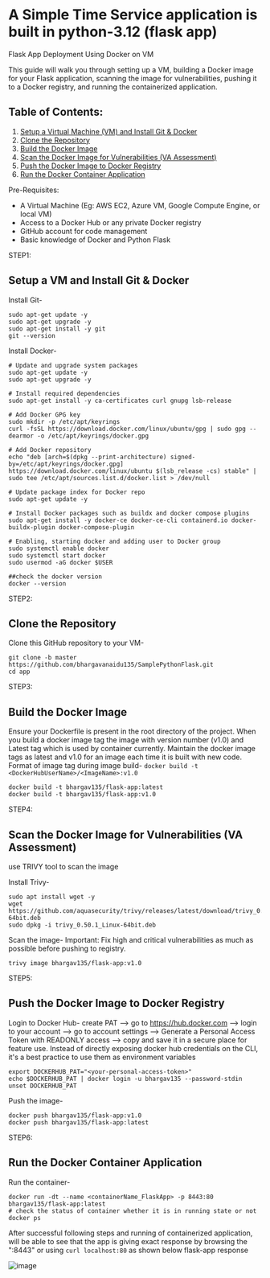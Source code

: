 # A Simple Time Service application is built in python-3.12 (flask app)

Flask App Deployment Using Docker on VM

This guide will walk you through setting up a VM, building a Docker image for your Flask application, scanning the image for vulnerabilities, pushing it to a Docker registry, and running the containerized application.

## Table of Contents:

1. [Setup a Virtual Machine (VM) and Install Git & Docker](#setup-a-VM-and-install-git--docker)
2. [Clone the Repository](#clone-the-repository)
3. [Build the Docker Image](#build-the-docker-image)
4. [Scan the Docker Image for Vulnerabilities (VA Assessment)](#scan-the-docker-image-for-vulnerabilities-va-assessment)
5. [Push the Docker Image to Docker Registry](#push-the-docker-image-to-docker-registry)
6. [Run the Docker Container Application](#run-the-docker-container-application)

Pre-Requisites:

- A Virtual Machine (Eg: AWS EC2, Azure VM, Google Compute Engine, or local VM)
- Access to a Docker Hub or any private Docker registry
- GitHub account for code management
- Basic knowledge of Docker and Python Flask

STEP1:
## Setup a VM and Install Git & Docker

Install Git-
```
sudo apt-get update -y
sudo apt-get upgrade -y
sudo apt-get install -y git
git --version
```

Install Docker-

```
# Update and upgrade system packages
sudo apt-get update -y
sudo apt-get upgrade -y

# Install required dependencies
sudo apt-get install -y ca-certificates curl gnupg lsb-release

# Add Docker GPG key
sudo mkdir -p /etc/apt/keyrings
curl -fsSL https://download.docker.com/linux/ubuntu/gpg | sudo gpg --dearmor -o /etc/apt/keyrings/docker.gpg

# Add Docker repository
echo "deb [arch=$(dpkg --print-architecture) signed-by=/etc/apt/keyrings/docker.gpg] https://download.docker.com/linux/ubuntu $(lsb_release -cs) stable" | sudo tee /etc/apt/sources.list.d/docker.list > /dev/null

# Update package index for Docker repo
sudo apt-get update -y

# Install Docker packages such as buildx and docker compose plugins
sudo apt-get install -y docker-ce docker-ce-cli containerd.io docker-buildx-plugin docker-compose-plugin

# Enabling, starting docker and adding user to Docker group
sudo systemctl enable docker
sudo systemctl start docker
sudo usermod -aG docker $USER

##check the docker version
docker --version
```

STEP2: 
## Clone the Repository

Clone this GitHub repository to your VM-
```
git clone -b master https://github.com/bhargavanaidu135/SamplePythonFlask.git
cd app
```
STEP3: 
## Build the Docker Image

Ensure your Dockerfile is present in the root directory of the project. When you build a docker image tag the image with version number (v1.0) and Latest tag which is used by container currently.
Maintain the docker image tags as latest and v1.0 for an image each time it is built with new code.
Format of image tag during image build- `docker build -t <DockerHubUserName>/<ImageName>:v1.0`

```
docker build -t bhargav135/flask-app:latest
docker build -t bhargav135/flask-app:v1.0
```

STEP4: 
## Scan the Docker Image for Vulnerabilities (VA Assessment)

use TRIVY tool to scan the image

Install Trivy-
```
sudo apt install wget -y  
wget https://github.com/aquasecurity/trivy/releases/latest/download/trivy_0.50.1_Linux-64bit.deb  
sudo dpkg -i trivy_0.50.1_Linux-64bit.deb  
```
Scan the image-
Important: Fix high and critical vulnerabilities as much as possible before pushing to registry.
```
trivy image bhargav135/flask-app:v1.0
```
STEP5: 
## Push the Docker Image to Docker Registry

Login to Docker Hub-
create PAT --> go to https://hub.docker.com --> login to your account --> go to account settings --> Generate a Personal Access Token with READONLY access --> copy and save it in a secure place for feature use.
Instead of directly exposing docker hub credentials on the CLI, it's a best practice to use them as environment variables
```
export DOCKERHUB_PAT="<your-personal-access-token>"
echo $DOCKERHUB_PAT | docker login -u bhargav135 --password-stdin
unset DOCKERHUB_PAT
```
Push the image-

```
docker push bhargav135/flask-app:v1.0
docker push bhargav135/flask-app:latest
```

STEP6: 
## Run the Docker Container Application

Run the container-

```
docker run -dt --name <containerName_FlaskApp> -p 8443:80 bhargav135/flask-app:latest
# check the status of container whether it is in running state or not
docker ps
```

After successful following steps and running of containerized application, will be able to see that the app is giving exact response by browsing the "<PublicIP>:8443" or using `curl localhost:80` as shown below
flask-app response


![image](https://github.com/user-attachments/assets/e40c47f2-7086-463b-8ab3-23932884e78a)







